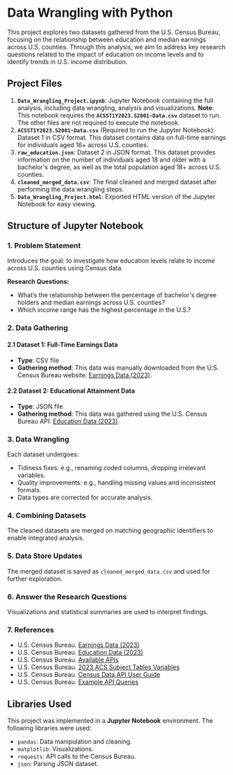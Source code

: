 # Data Wrangling with Python

This project explores two datasets gathered from the U.S. Census Bureau, focusing on the relationship between education and median earnings across U.S. counties. 
Through this analysis, we aim to address key research questions related to the impact of education on income levels and to identify trends in U.S. income distribution.

## Project Files

1. **`Data_Wrangling_Project.ipynb`**: Jupyter Notebook containing the full analysis, including data wrangling, analysis and visualizations. **Note**: This notebook requires the **`ACSST1Y2023.S2001-Data.csv`** dataset to run. The other files are not required to execute the notebook.
2. **`ACSST1Y2023.S2001-Data.csv`** (Required to run the Jupyter Notebook): Dataset 1 in CSV format. This dataset contains data on full-time earnings for individuals aged 16+ across U.S. counties.
3. **`raw_education.json`**: Dataset 2 in JSON format. This dataset provides information on the number of individuals aged 18 and older with a bachelor's degree, as well as the total population aged 18+ across U.S. counties.
4. **`cleaned_merged_data.csv`**: The final cleaned and merged dataset after performing the data wrangling steps.
5. **`Data_Wrangling_Project.html`**: Exported HTML version of the Jupyter Notebook for easy viewing.

## Structure of Jupyter Notebook

### 1. Problem Statement

Introduces the goal: to investigate how education levels relate to income across U.S. counties using Census data.

**Research Questions:**
- What’s the relationship between the percentage of bachelor's degree holders and median earnings across U.S. counties?
- Which income range has the highest percentage in the U.S.?

### 2. Data Gathering

#### 2.1 Dataset 1: Full-Time Earnings Data
- **Type**: CSV file
- **Gathering method**: This data was manually downloaded from the U.S. Census Bureau website: [Earnings Data (2023)](https://data.census.gov/table?q=earnings&g=010XX00US$0500000).

#### 2.2 Dataset 2: Educational Attainment Data
- **Type**: JSON file
- **Gathering method**: This data was gathered using the U.S. Census Bureau API: [Education Data (2023)](https://data.census.gov/table?q=education&g=010XX00US$0500000).

### 3. Data Wrangling

Each dataset undergoes:
- Tidiness fixes: e.g., renaming coded columns, dropping irrelevant variables.
- Quality improvements: e.g., handling missing values and inconsistent formats.
- Data types are corrected for accurate analysis.

### 4. Combining Datasets
The cleaned datasets are merged on matching geographic identifiers to enable integrated analysis.

### 5. Data Store Updates
The merged dataset is saved as `cleaned_merged_data.csv` and used for further exploration.

### 6. Answer the Research Questions

Visualizations and statistical summaries are used to interpret findings.

### 7. References

- U.S. Census Bureau. [Earnings Data (2023)](https://data.census.gov/table?q=earnings&g=010XX00US$0500000)
- U.S. Census Bureau. [Education Data (2023)](https://data.census.gov/table?q=education&g=010XX00US$0500000)
- U.S. Census Bureau. [Available APIs](https://www.census.gov/data/developers/data-sets.html)
- U.S. Census Bureau. [2023 ACS Subject Tables Variables](https://api.census.gov/data/2023/acs/acs1/subject/variables.html)
- U.S. Census Bureau. [Census Data API User Guide](https://www2.census.gov/data/api-documentation/api-user-guide.pdf)
- U.S. Census Bureau. [Example API Queries](https://www.census.gov/data/developers/guidance/api-user-guide.Example_API_Queries.html#list-tab-559651575)

## Libraries Used

This project was implemented in a **Jupyter Notebook** environment. The following libraries were used:

- `pandas`: Data manipulation and cleaning.
- `matplotlib`: Visualizations.
- `requests`: API calls to the Census Bureau.
- `json`: Parsing JSON dataset.